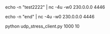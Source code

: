 echo -n "test2222" | nc -4u -w0 230.0.0.0 4446

echo -n "end" | nc -4u -w0 230.0.0.0 4446

python udp_stress_client.py 1000 10